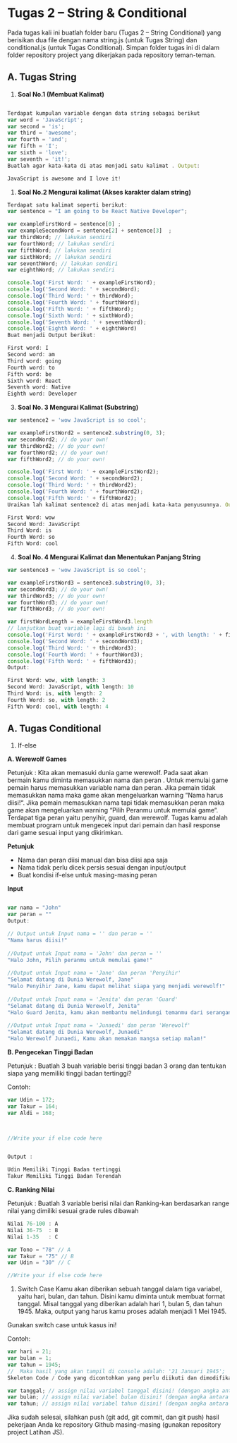 # __Tugas 2 – String & Conditional__

Pada tugas kali ini buatlah folder baru (Tugas 2 – String Conditional) yang berisikan dua file dengan nama string.js (untuk Tugas String) dan conditional.js (untuk Tugas Conditional). Simpan folder tugas ini di dalam folder repository project yang dikerjakan pada repository teman-teman.

## __A. Tugas String__ 

1. **Soal No.1 (Membuat Kalimat)**
```js

Terdapat kumpulan variable dengan data string sebagai berikut
var word = 'JavaScript'; 
var second = 'is'; 
var third = 'awesome'; 
var fourth = 'and'; 
var fifth = 'I'; 
var sixth = 'love'; 
var seventh = 'it!';
Buatlah agar kata-kata di atas menjadi satu kalimat . Output:

JavaScript is awesome and I love it!
```

1. **Soal No.2 Mengurai kalimat (Akses karakter dalam string)**
   
```js
Terdapat satu kalimat seperti berikut:
var sentence = "I am going to be React Native Developer"; 

var exampleFirstWord = sentence[0] ; 
var exampleSecondWord = sentence[2] + sentence[3]  ; 
var thirdWord; // lakukan sendiri 
var fourthWord; // lakukan sendiri 
var fifthWord; // lakukan sendiri 
var sixthWord; // lakukan sendiri 
var seventhWord; // lakukan sendiri 
var eighthWord; // lakukan sendiri 

console.log('First Word: ' + exampleFirstWord); 
console.log('Second Word: ' + secondWord); 
console.log('Third Word: ' + thirdWord); 
console.log('Fourth Word: ' + fourthWord); 
console.log('Fifth Word: ' + fifthWord); 
console.log('Sixth Word: ' + sixthWord); 
console.log('Seventh Word: ' + seventhWord); 
console.log('Eighth Word: ' + eighthWord)
Buat menjadi Output berikut:

First word: I 
Second word: am 
Third word: going 
Fourth word: to 
Fifth word: be 
Sixth word: React 
Seventh word: Native 
Eighth word: Developer
```

3. **Soal No. 3 Mengurai Kalimat (Substring)**
```js
var sentence2 = 'wow JavaScript is so cool'; 

var exampleFirstWord2 = sentence2.substring(0, 3); 
var secondWord2; // do your own! 
var thirdWord2; // do your own! 
var fourthWord2; // do your own! 
var fifthWord2; // do your own! 

console.log('First Word: ' + exampleFirstWord2); 
console.log('Second Word: ' + secondWord2); 
console.log('Third Word: ' + thirdWord2); 
console.log('Fourth Word: ' + fourthWord2); 
console.log('Fifth Word: ' + fifthWord2);
Uraikan lah kalimat sentence2 di atas menjadi kata-kata penyusunnya. Output:

First Word: wow 
Second Word: JavaScript 
Third Word: is 
Fourth Word: so 
Fifth Word: cool 
```

4. **Soal No. 4 Mengurai Kalimat dan Menentukan Panjang String**

```js
var sentence3 = 'wow JavaScript is so cool'; 

var exampleFirstWord3 = sentence3.substring(0, 3); 
var secondWord3; // do your own! 
var thirdWord3; // do your own! 
var fourthWord3; // do your own! 
var fifthWord3; // do your own! 

var firstWordLength = exampleFirstWord3.length  
// lanjutkan buat variable lagi di bawah ini 
console.log('First Word: ' + exampleFirstWord3 + ', with length: ' + firstWordLength); 
console.log('Second Word: ' + secondWord3); 
console.log('Third Word: ' + thirdWord3); 
console.log('Fourth Word: ' + fourthWord3); 
console.log('Fifth Word: ' + fifthWord3); 
Output:

First Word: wow, with length: 3 
Second Word: JavaScript, with length: 10 
Third Word: is, with length: 2 
Fourth Word: so, with length: 2 
Fifth Word: cool, with length: 4
```

## __A. Tugas Conditional__ 


1. If-else

**A. Werewolf Games**

Petunjuk : Kita akan memasuki dunia game werewolf. Pada saat akan bermain kamu diminta memasukkan nama dan peran . Untuk memulai game pemain harus memasukkan variable nama dan peran. Jika pemain tidak memasukkan nama maka game akan mengeluarkan warning “Nama harus diisi!“. Jika pemain memasukkan nama tapi tidak memasukkan peran maka game akan mengeluarkan warning “Pilih Peranmu untuk memulai game“. Terdapat tiga peran yaitu penyihir, guard, dan werewolf. Tugas kamu adalah membuat program untuk mengecek input dari pemain dan hasil response dari game sesuai input yang dikirimkan.

**Petunjuk**

* Nama dan peran diisi manual dan bisa diisi apa saja
* Nama tidak perlu dicek persis sesuai dengan input/output
* Buat kondisi if-else untuk masing-masing peran

**Input**

```js 

var nama = "John"
var peran = ""
Output:

// Output untuk Input nama = '' dan peran = ''
"Nama harus diisi!"
 
//Output untuk Input nama = 'John' dan peran = ''
"Halo John, Pilih peranmu untuk memulai game!"
 
//Output untuk Input nama = 'Jane' dan peran 'Penyihir'
"Selamat datang di Dunia Werewolf, Jane"
"Halo Penyihir Jane, kamu dapat melihat siapa yang menjadi werewolf!"
 
//Output untuk Input nama = 'Jenita' dan peran 'Guard'
"Selamat datang di Dunia Werewolf, Jenita"
"Halo Guard Jenita, kamu akan membantu melindungi temanmu dari serangan werewolf."
 
//Output untuk Input nama = 'Junaedi' dan peran 'Werewolf'
"Selamat datang di Dunia Werewolf, Junaedi"
"Halo Werewolf Junaedi, Kamu akan memakan mangsa setiap malam!" 

```


**B. Pengecekan Tinggi Badan**

Petunjuk : Buatlah 3 buah variable berisi tinggi badan 3 orang dan tentukan siapa yang memiliki tinggi badan tertinggi?

Contoh:

```js
var Udin = 172;
var Takur = 164;
var Aldi = 168;



//Write your if else code here


Output :

Udin Memiliki Tinggi Badan tertinggi
Takur Memiliki Tinggi Badan Terendah
```

**C. Ranking Nilai**

Petunjuk : Buatlah 3 variable berisi nilai dan Ranking-kan berdasarkan range nilai yang dimiliki sesuai grade rules dibawah

```js
Nilai 76-100 : A
Nilai 36-75  : B
Nilai 1-35   : C
```

```js
var Tono = "78" // A
var Takur = "75" // B
var Udin = "30" // C

//Write your if else code here

```


1. Switch Case
Kamu akan diberikan sebuah tanggal dalam tiga variabel, yaitu hari, bulan, dan tahun. Disini kamu diminta untuk membuat format tanggal. Misal tanggal yang diberikan adalah hari 1, bulan 5, dan tahun 1945. Maka, output yang harus kamu proses adalah menjadi 1 Mei 1945.

Gunakan switch case untuk kasus ini!

Contoh:

```js
var hari = 21; 
var bulan = 1; 
var tahun = 1945;
//  Maka hasil yang akan tampil di console adalah: '21 Januari 1945'; 
Skeleton Code / Code yang dicontohkan yang perlu diikuti dan dimodifikasi

var tanggal; // assign nilai variabel tanggal disini! (dengan angka antara 1 - 31)
var bulan; // assign nilai variabel bulan disini! (dengan angka antara 1 - 12)
var tahun; // assign nilai variabel tahun disini! (dengan angka antara 1900 - 2200)

```

Jika sudah selesai, silahkan push (git add, git commit, dan git push) hasil pekerjaan Anda ke repository Github masing-masing (gunakan repository project Latihan JS).

